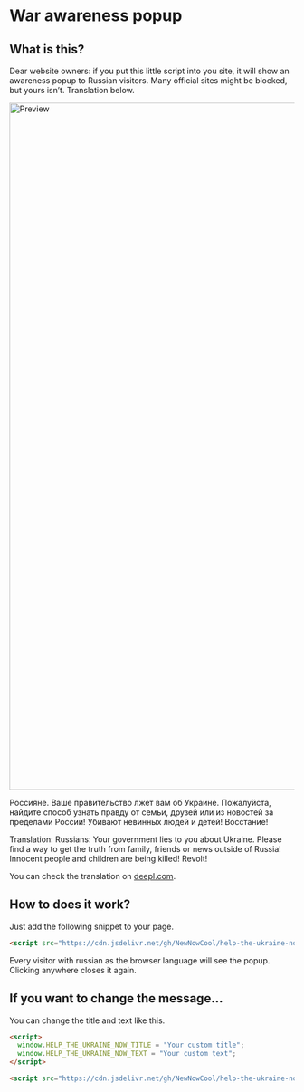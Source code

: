 # War awareness popup

## What is this?

Dear website owners: if you put this little script into you site, it will show an awareness popup to Russian visitors. Many official sites might be blocked, but yours isn’t. Translation below. 

<img width="1214" alt="Preview" src="https://user-images.githubusercontent.com/100711150/156415798-2719533a-cc78-48f2-9fea-c71903fad31c.png">

Россияне. Ваше правительство лжет вам об Украине. Пожалуйста, найдите способ узнать правду от семьи, друзей или из новостей за пределами России! Убивают невинных людей и детей! Восстание!

Translation:
Russians: Your government lies to you about Ukraine. Please find a way to get the truth from family, friends or news outside of Russia! Innocent people and children are being killed! Revolt!

You can check the translation on [deepl.com](https://www.deepl.com/translator#ru/en/%D0%A0%D0%BE%D1%81%D1%81%D0%B8%D1%8F%D0%BD%D0%B5.%20%D0%92%D0%B0%D1%88%D0%B5%20%D0%BF%D1%80%D0%B0%D0%B2%D0%B8%D1%82%D0%B5%D0%BB%D1%8C%D1%81%D1%82%D0%B2%D0%BE%20%D0%BB%D0%B6%D0%B5%D1%82%20%D0%B2%D0%B0%D0%BC%20%D0%BE%D0%B1%20%D0%A3%D0%BA%D1%80%D0%B0%D0%B8%D0%BD%D0%B5.%20%D0%9F%D0%BE%D0%B6%D0%B0%D0%BB%D1%83%D0%B9%D1%81%D1%82%D0%B0%2C%20%D0%BD%D0%B0%D0%B9%D0%B4%D0%B8%D1%82%D0%B5%20%D1%81%D0%BF%D0%BE%D1%81%D0%BE%D0%B1%20%D1%83%D0%B7%D0%BD%D0%B0%D1%82%D1%8C%20%D0%BF%D1%80%D0%B0%D0%B2%D0%B4%D1%83%20%D0%BE%D1%82%20%D1%81%D0%B5%D0%BC%D1%8C%D0%B8%2C%20%D0%B4%D1%80%D1%83%D0%B7%D0%B5%D0%B9%20%D0%B8%D0%BB%D0%B8%20%D0%B8%D0%B7%20%D0%BD%D0%BE%D0%B2%D0%BE%D1%81%D1%82%D0%B5%D0%B9%20%D0%B7%D0%B0%20%D0%BF%D1%80%D0%B5%D0%B4%D0%B5%D0%BB%D0%B0%D0%BC%D0%B8%20%D0%A0%D0%BE%D1%81%D1%81%D0%B8%D0%B8!%20%D0%A3%D0%B1%D0%B8%D0%B2%D0%B0%D1%8E%D1%82%20%D0%BD%D0%B5%D0%B2%D0%B8%D0%BD%D0%BD%D1%8B%D1%85%20%D0%BB%D1%8E%D0%B4%D0%B5%D0%B9%20%D0%B8%20%D0%B4%D0%B5%D1%82%D0%B5%D0%B9!%20%D0%92%D0%BE%D1%81%D1%81%D1%82%D0%B0%D0%BD%D0%B8%D0%B5!). 

## How to does it work?

Just add the following snippet to your page.

```html
<script src="https://cdn.jsdelivr.net/gh/NewNowCool/help-the-ukraine-now/helptheukrainenow.js"></script>
```
Every visitor with russian as the browser language will see the popup. Clicking anywhere closes it again. 

## If you want to change the message...

You can change the title and text like this.

```html
<script>
  window.HELP_THE_UKRAINE_NOW_TITLE = "Your custom title";
  window.HELP_THE_UKRAINE_NOW_TEXT = "Your custom text";
</script>

<script src="https://cdn.jsdelivr.net/gh/NewNowCool/help-the-ukraine-now/helptheukrainenow.js"></script>
```
